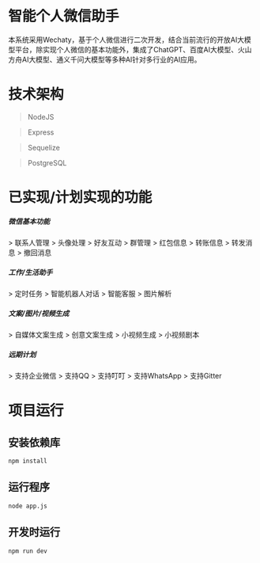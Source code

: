 # 智能个人微信助手

本系统采用Wechaty，基于个人微信进行二次开发，结合当前流行的开放AI大模型平台，除实现个人微信的基本功能外，集成了ChatGPT、百度AI大模型、火山方舟AI大模型、通义千问大模型等多种AI针对多行业的AI应用。

# 技术架构

> NodeJS

> Express

> Sequelize

> PostgreSQL

# 已实现/计划实现的功能

<h5>微信基本功能</h5>
> 联系人管理
> 头像处理
> 好友互动
> 群管理
> 红包信息
> 转账信息
> 转发消息
> 撤回消息

<h5>工作/生活助手</h5>
> 定时任务
> 智能机器人对话
> 智能客服
> 图片解析

<h5>文案/图片/视频生成</h5>
> 自媒体文案生成
> 创意文案生成
> 小视频生成
> 小视频剧本

<h5>远期计划</h5>
> 支持企业微信
> 支持QQ
> 支持叮叮
> 支持WhatsApp
> 支持Gitter

# 项目运行

## 安装依赖库
```
npm install
```

## 运行程序
```
node app.js
```

## 开发时运行
```
npm run dev
```